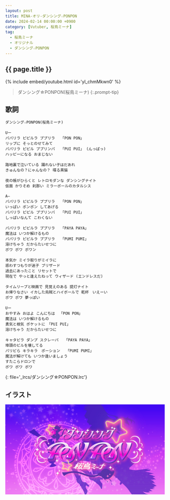 ```yaml
---
layout: post
title: MINA-オリ-ダンシング☆PONPON
date: 2024-02-14 00:00:00 +0900
category: [Vutuber, 桜鳥ミーナ]
tag: 
  - 桜鳥ミーナ
  - オリジナル
  - ダンシング☆PONPON
---
```


## {{ page.title }}

{% include embed/youtube.html id='yl_chmMkwn0' %}

> ダンシング☆PONPON(桜鳥ミーナ)
{:.prompt-tip}

## 歌詞

```
ダンシング☆PONPON(桜鳥ミーナ)

Uー
パパリラ ピピルラ ププリラ　　「PON PON」
リップに そっとのせてみて
パパリラ ピピル ププリンパ　　「PUI PUI」 (んっぱっ)
ハッピーになる おまじない

路地裏で泣いている 踊れない子はだあれ
きゅんなの？にゃんなの？ 喋る黒猫

夜の帳がひらくと レトロモダンな ダンシングナイト
仮面 かりそめ 刹那い ミラーボールのカタルシス

A―
パパリラ ピピルラ ププリラ　　「PON PON」
いっぱい ポンポン してあげる
パパリラ ピピル ププリンパ　　「PUI PUI」
しっぱいなんて こわくない

パパリラ ピピルラ ププリラ　　「PAYA PAYA」
魔法は いつか解けるもの
パパリラ ピピルラ ププリラ　　「PUMI PUMI」
溶けちゃう だからたいせつに
ポワ ポワ ポワン

本気か ミイラ取りがミイラに
惑わすつもりが迷子 ブリザード
過去にあったこと リセットで
現在で やっと逢えたねって ウィザード (エンドレスだ)

タイムリープと映画で 見覚えのある 提灯ナイト
お帰りなさい イカした烏賊とハイボールで 乾杯　いえーい
ポワ ポワ 夢っぽい

Uー
おやすみ おはよ こんにちは 　「PON PON」
魔法は いつか解けるもの
勇気と根気 ポケットに　「PUI PUI」
溶けちゃう だからたいせつに

キャタピラ ダンプ スクレーパ　　「PAYA PAYA」
埠頭のビルを壊してる
パリピら キラキラ　ポーション　　「PUMI PUMI」
魔法が解けても いつか逢いましょう
すたこらドロンで
ポワ ポワ ポワ
```
{: file='_lrcs/ダンシング☆PONPON.lrc'}

## イラスト

![すずめ](/assets/img/vtuber/mina/dancing-Mina.jpeg)
